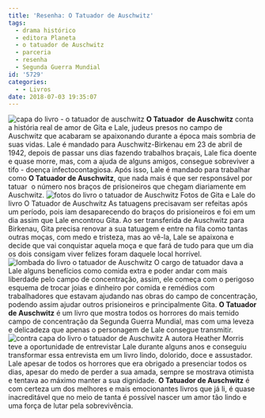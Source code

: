 ```yaml
---
title: 'Resenha: O Tatuador de Auschwitz'
tags:
  - drama histórico
  - editora Planeta
  - o tatuador de Auschwitz
  - parceria
  - resenha
  - Segunda Guerra Mundial
id: '5729'
categories:
  - - Livros
date: 2018-07-03 19:35:07
---
```


![capa do livro - o tatuador de auschwitz](http://natalia.blog.br/wp-content/uploads/2018/06/capa-livro-o-tatuador-de-auschwitz.jpg "capa do livro - o tatuador de auschwitz") **O Tatuador  de Auschwitz** conta a história real de amor de Gita e Lale, judeus presos no campo de Auschwitz que acabaram se apaixonando durante a época mais sombria de suas vidas. Lale é mandado para Auschwitz-Birkenau em 23 de abril de 1942, depois de passar uns dias fazendo trabalhos braçais, Lale fica doente e quase morre, mas, com a ajuda de alguns amigos, consegue sobreviver a tifo - doença infectocontagiosa. Após isso, Lale é mandado para trabalhar como **O Tatuador de Auschwitz**, que nada mais é que ser responsável por tatuar  o número nos braços de prisioneiros que chegam diariamente em Auschwitz. ![fotos do livro o tatuador de Auschwitz](http://natalia.blog.br/wp-content/uploads/2018/07/fotos-livro-o-tatuador-de-auschwitz.jpg "fotos do livro o tatuador de Auschwitz") Fotos de Gita e Lale do livro O Tatuador de Auschwitz As tatuagens precisavam ser refeitas após um período, pois iam desaparecendo do braços do prisioneiros e foi em um dia assim que Lale encontrou Gita. Ao ser transferida de Auschwitz para Birkenau, Gita precisa renovar a sua tatuagem e entre na fila como tantas outras moças, com medo e tristeza, mas ao vê-la, Lale se apaixona e decide que vai conquistar aquela moça e que fará de tudo para que um dia os dois consigam viver felizes foram daquele local horrível. ![lombada do livro o tatuador de Auschwitz](http://natalia.blog.br/wp-content/uploads/2018/07/lombada-livro-o-tatuador-de-auschwitz.jpg "lombada do livro o tatuador de Auschwitz") O cargo de tatuador dava a Lale alguns benefícios como comida extra e poder andar com mais liberdade pelo campo de concentração, assim, ele começa com o perigoso esquema de trocar joias e dinheiro por comida e remédios com trabalhadores que estavam ajudando nas obras do campo de concentração, podendo assim ajudar outros prisioneiros e principalmente Gita. **O Tatuador de Auschwitz** é um livro que mostra todos os horrores do mais temido campo de concentração da Segunda Guerra Mundial, mas com uma leveza e delicadeza que apenas o personagem de Lale consegue transmitir. ![contra capa do livro o tatuador de Auschwitz](http://natalia.blog.br/wp-content/uploads/2018/07/contra-capa-livro-o-tatuador-de-auschwitz.jpg "contra capa do livro o tatuador de Auschwitz") A autora Heather Morris teve a oportunidade de entrevistar Lale durante alguns anos e conseguiu transformar essa entrevista em um livro lindo, dolorido, doce e assustador. Lale apesar de todos os horrores que era obrigado a presenciar todos os dias, apesar do medo de perder a sua amada, sempre se mostrava otimista e tentava ao máximo manter a sua dignidade. **O Tatuador de Auschwitz** é com certeza um dos melhores e mais emocionantes livros que já li, é quase inacreditável que no meio de tanta é possível nascer um amor tão lindo e uma força de lutar pela sobrevivência.